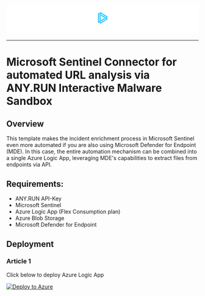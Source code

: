 <p align="center">
    <a href="#readme">
        <img alt="ANY.RUN logo" src="https://raw.githubusercontent.com/anyrun/anyrun-sdk/b3dfde1d3aa018d0a1c3b5d0fa8aaa652e80d883/static/logo.svg">
    </a>
</p>

______________________________________________________________________

# Microsoft Sentinel Connector for automated URL analysis via ANY.RUN Interactive Malware Sandbox

## Overview

This template makes the incident enrichment process in Microsoft Sentinel even more automated if you are also using Microsoft Defender for Endpoint (MDE). 
In this case, the entire automation mechanism can be combined into a single Azure Logic App, leveraging MDE's capabilities to extract files from endpoints via API.

## Requirements:
- ANY.RUN API-Key
- Microsoft Sentinel
- Azure Logic App (Flex Consumption plan)
- Azure Blob Storage
- Microsoft Defender for Endpoint

## Deployment

### Article 1

Click below to deploy Azure Logic App

[![Deploy to Azure](https://aka.ms/deploytoazurebutton)](https://portal.azure.com/#create/Microsoft.Template/uri/https%3A%2F%2Fraw.githubusercontent.com%2Frollehfoh%2FANY.RUN%2Fmain%2Fconnectors%2FMicrosoft%2FMS%2520Sentinel%2520SIEM-SOAR%2FANYRUN-Sandbox-URL%2FANYRUN-Sandbox-URL.json)
